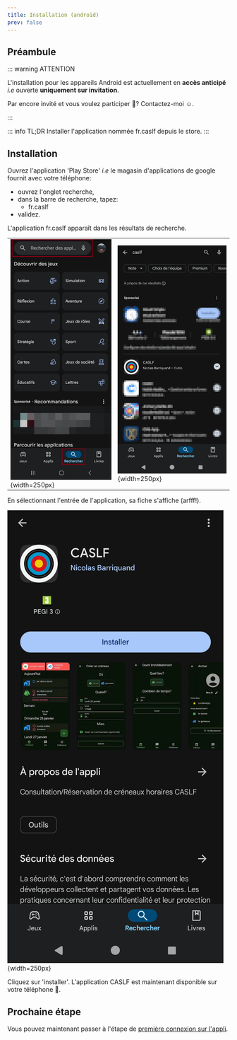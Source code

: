 ```yaml
---
title: Installation (android)
prev: false
---
```


## Préambule

::: warning ATTENTION

L'installation pour les appareils Android est actuellement en **accès anticipé** *i.e* ouverte **uniquement  sur invitation**.

Par encore invité et vous voulez participer 🥰? Contactez-moi :relaxed:.

:::


::: info TL;DR
  Installer l'application nommée fr.caslf depuis le store.
:::

## Installation

Ouvrez l'application 'Play Store' *i.e* le magasin d'applications de google fournit avec votre téléphone:

- ouvrez l'onglet recherche,
- dans la barre de recherche, tapez:
  - fr.caslf
- validez.

L'application fr.caslf apparaît dans les résultats de recherche.

|||
|---|---|
| ![An image](/install/android/store_search_aio.png){width=250px}| ![An image](/install/android/store_list_app.png){width=250px}|

En sélectionnant l'entrée de l'application, sa fiche s'affiche (arfff!).


![An image](/install/android/store_fiche.png){width=250px}

Cliquez sur 'installer'. L'application CASLF est maintenant disponible sur votre téléphone :tada:.

## Prochaine étape

Vous pouvez maintenant passer à l'étape de [première connexion sur l'appli](/install/android/connect).